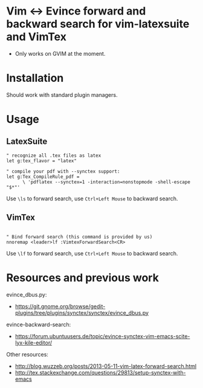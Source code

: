 # Vim <-> Evince forward and backward search for vim-latexsuite and VimTex

* Only works on GVIM at the moment.

# Installation

Should work with standard plugin managers.

# Usage

## LatexSuite

```vim
" recognize all .tex files as latex
let g:tex_flavor = "latex"

" compile your pdf with --synctex support:
let g:Tex_CompileRule_pdf =
      \ 'pdflatex --synctex=1 -interaction=nonstopmode -shell-escape "$*"'
```

Use `\ls` to forward search, use `Ctrl+Left Mouse` to backward search.

## VimTex

```vim

" Bind forward search (this command is provided by us)
nnoremap <leader>lf :VimtexForwardSearch<CR>

```

Use `\lf` to forward search, use `Ctrl+Left Mouse` to backward search.

# Resources and previous work

evince_dbus.py:
 *  https://git.gnome.org/browse/gedit-plugins/tree/plugins/synctex/synctex/evince_dbus.py

evince-backward-search:
 * https://forum.ubuntuusers.de/topic/evince-synctex-vim-emacs-scite-lyx-kile-editor/

Other resources:
* http://blog.wuzzeb.org/posts/2013-05-11-vim-latex-forward-search.html
* http://tex.stackexchange.com/questions/29813/setup-synctex-with-emacs

